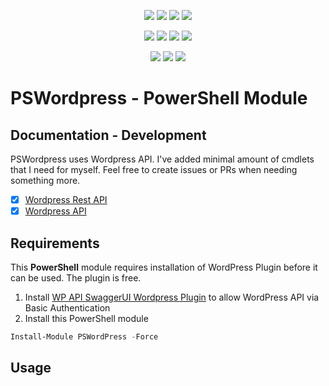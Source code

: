 ﻿<p align="center">
  <a href="https://dev.azure.com/evotecpl/PSWordpress/_build/latest?definitionId=3"><img src="https://dev.azure.com/evotecpl/PSWordpress/_apis/build/status/EvotecIT.PSWordpress"></a>
  <a href="https://www.powershellgallery.com/packages/PSWordpress"><img src="https://img.shields.io/powershellgallery/v/PSWordpress.svg"></a>
  <a href="https://www.powershellgallery.com/packages/PSWordpress"><img src="https://img.shields.io/powershellgallery/vpre/PSWordpress.svg?label=powershell%20gallery%20preview&colorB=yellow"></a>
  <a href="https://github.com/EvotecIT/PSWordpress"><img src="https://img.shields.io/github/license/EvotecIT/PSWordpress.svg"></a>
</p>

<p align="center">
  <a href="https://www.powershellgallery.com/packages/PSWordpress"><img src="https://img.shields.io/powershellgallery/p/PSWordpress.svg"></a>
  <a href="https://github.com/EvotecIT/PSWordpress"><img src="https://img.shields.io/github/languages/top/evotecit/PSWordpress.svg"></a>
  <a href="https://github.com/EvotecIT/PSWordpress"><img src="https://img.shields.io/github/languages/code-size/evotecit/PSWordpress.svg"></a>
  <a href="https://www.powershellgallery.com/packages/PSWordpress"><img src="https://img.shields.io/powershellgallery/dt/PSWordpress.svg"></a>
</p>

<p align="center">
  <a href="https://twitter.com/PrzemyslawKlys"><img src="https://img.shields.io/twitter/follow/PrzemyslawKlys.svg?label=Twitter%20%40PrzemyslawKlys&style=social"></a>
  <a href="https://evotec.xyz/hub"><img src="https://img.shields.io/badge/Blog-evotec.xyz-2A6496.svg"></a>
  <a href="https://www.linkedin.com/in/pklys"><img src="https://img.shields.io/badge/LinkedIn-pklys-0077B5.svg?logo=LinkedIn"></a>
</p>

# PSWordpress - PowerShell Module

## Documentation - Development

PSWordpress uses Wordpress API. I've added minimal amount of cmdlets that I need for myself. Feel free to create issues or PRs when needing something more.

- [x] [Wordpress Rest API](https://developer.wordpress.org/rest-api/)
- [X] [Wordpress API](https://developer.wordpress.com/docs/api/)

## Requirements

This **PowerShell** module requires installation of WordPress Plugin before it can be used. The plugin is free.

1. Install [WP API SwaggerUI Wordpress Plugin](https://wordpress.org/plugins/wp-api-swaggerui/) to allow WordPress API via Basic Authentication
2. Install this PowerShell module

```powershell
Install-Module PSWordPress -Force
```

## Usage
